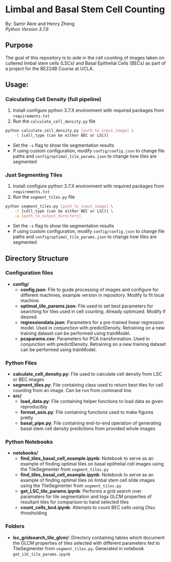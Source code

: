 # Limbal and Basal Stem Cell Counting
By: Samir Akre and Henry Zheng   
_Python Version 3.7.6_

## Purpose
The goal of this repository is to aide in the cell counting of images taken on cultered limbal stem cells (LSCs) and Basal Epithelial Cells (BECs) as part of a project for the BE224B Course at UCLA.

## Usage:
### Calculating Cell Density (full pipeline)
1. Install configure python 3.7.X environment with required packages from `requirements.txt`
2. Run the `calculate_cell_density.py` file
```bash
python calculate_cell_density.py [path_to_input_image] \
    -t [cell_type (can be either BEC or LSC)]
```

- Set the `-s` flag to show tile segmentation results
- If using custom configuration, modify `config/config.json` to change file paths and `config/optimal_tile_params.json` to change how tiles are segmented


### Just Segmenting Tiles
1. Install configure python 3.7.X environment with required packages from `requirements.txt`
2. Run the `segment_tiles.py` file
```bash
python segment_tiles.py [path_to_input_image] \
    -t [cell_type (can be either BEC or LSC)] \
    -o [path_to_output_directory]
```
- Set the `-s` flag to show tile segmentation results
- If using custom configuration, modify `config/config.json` to change file paths and `config/optimal_tile_params.json` to change how tiles are segmented


## Directory Structure

### Configuration files
- __config/__
    - __config.json__: File to guide processing of images and configure for different machines, example version in repository. Modify to fit local machine.
    - __optimal_tile_params.json__: File used to set best parameters for searching for tiles used in cell counting. Already optimized. Modify if desired.
    - __regressiondata.json__: Parameters for a pre-trained linear regression model. Used in conjunction with predictDensity. Retraining on a new training dataset can be performed using trainModel. 
    - __pcaparams.csv__: Parameters for PCA transformation. Used in conjunction with predictDensity. Retraining on a new training dataset can be performed using trainModel. 

### Python Files
- __calculate_cell_density.py__: File used to calculate cell density from LSC or BEC images
- __segment_tiles.py__: File containing class used to return best tiles for cell counting from an image. Can be run from command line.
- __src/__
    - __load_data.py__: File containing helper functions to load data as given reproducibly
    - __format_axis.py__: File containing functions used to make figures pretty
    - __basal_pipe.py__: File containing end-to-end operation of generating basal stem cell density predictions from provided whole images

### Python Notebooks
- __notebooks/__
    - __find_tiles_basal_cell_example.ipynb__: Notebook to serve as an example of finding optimal tiles on basal epithelial cell images using the TileSegmenter from `segment_tiles.py`
    - __find_tiles_basal_cell_example.ipynb__: Notebook to serve as an example of finding optimal tiles on limbal stem cell slide images using the TileSegmenter from `segment_tiles.py`
    - __get_LSC_tile_params.ipynb__: Performs a grid search over paramaters for tile segmentation and logs GLCM properties of resultant tiles for comparison to hand selected tiles
    - __count_cells_bcd.ipynb__: Attempts to count BEC cells using Otsu thresholding



### Folders
- __lsc_gridsearch_tile_glcm/__: Directory containing tables which document the GLCM properties of tiles selected with different parameters fed to TileSegmenter from `segment_tiles.py`. Generated in notebook `get_LSC_tile_params.ipynb`
